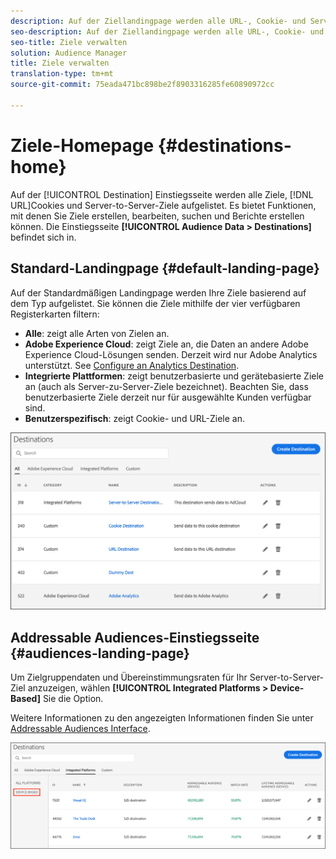 ```yaml
---
description: Auf der Ziellandingpage werden alle URL-, Cookie- und Server-to-Server-Ziele aufgelistet. Es bietet Funktionen, mit denen Sie Ziele erstellen, bearbeiten, suchen und Berichte erstellen können. Die Einstiegsseite befindet sich unter Zielgruppendaten > Ziele.
seo-description: Auf der Ziellandingpage werden alle URL-, Cookie- und Server-to-Server-Ziele aufgelistet. Es bietet Funktionen, mit denen Sie Ziele erstellen, bearbeiten, suchen und Berichte erstellen können. Die Einstiegsseite befindet sich unter Zielgruppendaten > Ziele.
seo-title: Ziele verwalten
solution: Audience Manager
title: Ziele verwalten
translation-type: tm+mt
source-git-commit: 75eada471bc898be2f8903316285fe60890972cc

---
```




# Ziele-Homepage {#destinations-home}

Auf der [!UICONTROL Destination] Einstiegsseite werden alle Ziele, [!DNL URL]Cookies und Server-to-Server-Ziele aufgelistet. Es bietet Funktionen, mit denen Sie Ziele erstellen, bearbeiten, suchen und Berichte erstellen können. Die Einstiegsseite **[!UICONTROL Audience Data > Destinations]** befindet sich in.

## Standard-Landingpage {#default-landing-page}

<!-- destinations-home.xml -->

Auf der Standardmäßigen Landingpage werden Ihre Ziele basierend auf dem Typ aufgelistet. Sie können die Ziele mithilfe der vier verfügbaren Registerkarten filtern:

* **Alle**: zeigt alle Arten von Zielen an.
* **Adobe Experience Cloud**: zeigt Ziele an, die Daten an andere Adobe Experience Cloud-Lösungen senden. Derzeit wird nur Adobe Analytics unterstützt. See [Configure an Analytics Destination](/help/using/features/destinations/create-analytics-destination.md).
* **Integrierte Plattformen**: zeigt benutzerbasierte und gerätebasierte Ziele an (auch als Server-zu-Server-Ziele bezeichnet). Beachten Sie, dass benutzerbasierte Ziele derzeit nur für ausgewählte Kunden verfügbar sind.
* **Benutzerspezifisch**: zeigt Cookie- und URL-Ziele an.


![](assets/destinations-landing.png)

## Addressable Audiences-Einstiegsseite {#audiences-landing-page}

Um Zielgruppendaten und Übereinstimmungsraten für Ihr Server-to-Server-Ziel anzuzeigen, wählen **[!UICONTROL Integrated Platforms > Device-Based]** Sie die Option.

Weitere Informationen zu den angezeigten Informationen finden Sie unter [Addressable Audiences Interface](/help/using/features/addressable-audiences.md#addressable-audience-interface).

![](/help/using/features/assets/addressable-audiences-landing.png)